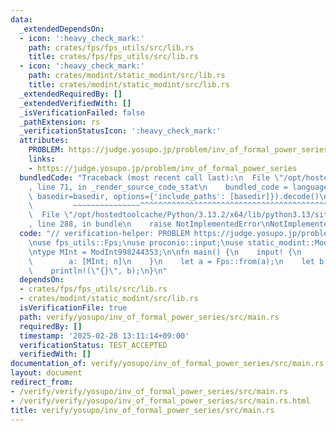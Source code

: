 ```yaml
---
data:
  _extendedDependsOn:
  - icon: ':heavy_check_mark:'
    path: crates/fps/fps_utils/src/lib.rs
    title: crates/fps/fps_utils/src/lib.rs
  - icon: ':heavy_check_mark:'
    path: crates/modint/static_modint/src/lib.rs
    title: crates/modint/static_modint/src/lib.rs
  _extendedRequiredBy: []
  _extendedVerifiedWith: []
  _isVerificationFailed: false
  _pathExtension: rs
  _verificationStatusIcon: ':heavy_check_mark:'
  attributes:
    PROBLEM: https://judge.yosupo.jp/problem/inv_of_formal_power_series
    links:
    - https://judge.yosupo.jp/problem/inv_of_formal_power_series
  bundledCode: "Traceback (most recent call last):\n  File \"/opt/hostedtoolcache/Python/3.13.2/x64/lib/python3.13/site-packages/onlinejudge_verify/documentation/build.py\"\
    , line 71, in _render_source_code_stat\n    bundled_code = language.bundle(stat.path,\
    \ basedir=basedir, options={'include_paths': [basedir]}).decode()\n          \
    \         ~~~~~~~~~~~~~~~^^^^^^^^^^^^^^^^^^^^^^^^^^^^^^^^^^^^^^^^^^^^^^^^^^^^^^^^^^^^^^^^^^\n\
    \  File \"/opt/hostedtoolcache/Python/3.13.2/x64/lib/python3.13/site-packages/onlinejudge_verify/languages/rust.py\"\
    , line 288, in bundle\n    raise NotImplementedError\nNotImplementedError\n"
  code: "// verification-helper: PROBLEM https://judge.yosupo.jp/problem/inv_of_formal_power_series\n\
    \nuse fps_utils::Fps;\nuse proconio::input;\nuse static_modint::ModInt998244353;\n\
    \ntype MInt = ModInt998244353;\n\nfn main() {\n    input! {\n        n: usize,\n\
    \        a: [MInt; n]\n    }\n    let a = Fps::from(a);\n    let b = a.inverse(n);\n\
    \    println!(\"{}\", b);\n}\n"
  dependsOn:
  - crates/fps/fps_utils/src/lib.rs
  - crates/modint/static_modint/src/lib.rs
  isVerificationFile: true
  path: verify/yosupo/inv_of_formal_power_series/src/main.rs
  requiredBy: []
  timestamp: '2025-02-28 13:11:14+09:00'
  verificationStatus: TEST_ACCEPTED
  verifiedWith: []
documentation_of: verify/yosupo/inv_of_formal_power_series/src/main.rs
layout: document
redirect_from:
- /verify/verify/yosupo/inv_of_formal_power_series/src/main.rs
- /verify/verify/yosupo/inv_of_formal_power_series/src/main.rs.html
title: verify/yosupo/inv_of_formal_power_series/src/main.rs
---
```

